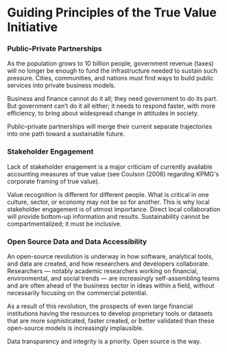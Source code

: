 # Guiding Principles of the True Value Initiative

### Public–Private Partnerships
As the population grows to 10 billion people, government revenue (taxes) will no longer be enough to fund the infrastructure needed to sustain such pressure. Cities, communities, and nations must find ways to build public services into private business models. 

Business and finance cannot do it all; they need government to do its part. But government can’t do it all either; it needs to respond faster, with more efficiency, to bring about widespread change in attitudes in society.

Public–private partnerships will merge their current separate trajectories into one path toward a sustainable future.

### Stakeholder Engagement
Lack of stakeholder enagement is a major criticism of currently available accounting measures of true value (see Coulson (2006) regarding KPMG's corporate framing of true value).

Value recognition is different for different people. What is critical in one culture, sector, or economy may not be so for another. This is why local stakeholder engagement is of utmost importance. Direct local collaboration will provide bottom-up information and results. Sustainability cannot be compartmentalized; it must be inclusive.

### Open Source Data and Data Accessibility
An open-source revolution is underway in how software, analytical tools, and data are created, and how researchers and developers collaborate. Researchers — notably academic researchers working on financial, environmental, and social trends — are increasingly self-assembling teams and are often ahead of the business sector in ideas within a field, without necessarily focusing on the commercial potential. 

As a result of this revolution, the prospects of even large financial institutions having the resources to develop proprietary tools or datasets that are more sophisticated, faster created, or better validated than these open-source models is increasingly implausible.

Data transparency and integrity is a priority. Open source is the way.
